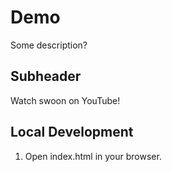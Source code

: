 # Demo

Some description?

## Subheader

Watch swoon on YouTube!

## Local Development

1. Open index.html in your browser.